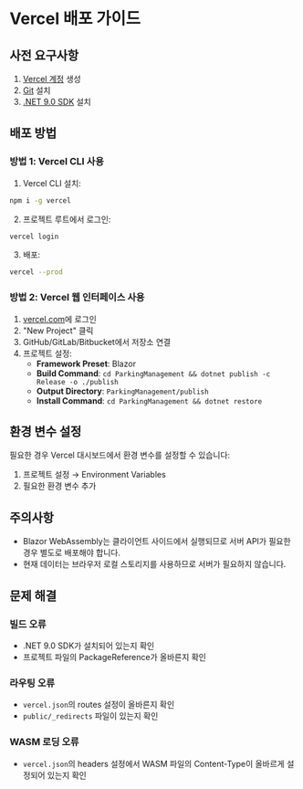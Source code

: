 # Vercel 배포 가이드

## 사전 요구사항

1. [Vercel 계정](https://vercel.com) 생성
2. [Git](https://git-scm.com/) 설치
3. [.NET 9.0 SDK](https://dotnet.microsoft.com/download) 설치

## 배포 방법

### 방법 1: Vercel CLI 사용

1. Vercel CLI 설치:
```bash
npm i -g vercel
```

2. 프로젝트 루트에서 로그인:
```bash
vercel login
```

3. 배포:
```bash
vercel --prod
```

### 방법 2: Vercel 웹 인터페이스 사용

1. [vercel.com](https://vercel.com)에 로그인
2. "New Project" 클릭
3. GitHub/GitLab/Bitbucket에서 저장소 연결
4. 프로젝트 설정:
   - **Framework Preset**: Blazor
   - **Build Command**: `cd ParkingManagement && dotnet publish -c Release -o ./publish`
   - **Output Directory**: `ParkingManagement/publish`
   - **Install Command**: `cd ParkingManagement && dotnet restore`

## 환경 변수 설정

필요한 경우 Vercel 대시보드에서 환경 변수를 설정할 수 있습니다:

1. 프로젝트 설정 → Environment Variables
2. 필요한 환경 변수 추가

## 주의사항

- Blazor WebAssembly는 클라이언트 사이드에서 실행되므로 서버 API가 필요한 경우 별도로 배포해야 합니다.
- 현재 데이터는 브라우저 로컬 스토리지를 사용하므로 서버가 필요하지 않습니다.

## 문제 해결

### 빌드 오류
- .NET 9.0 SDK가 설치되어 있는지 확인
- 프로젝트 파일의 PackageReference가 올바른지 확인

### 라우팅 오류
- `vercel.json`의 routes 설정이 올바른지 확인
- `public/_redirects` 파일이 있는지 확인

### WASM 로딩 오류
- `vercel.json`의 headers 설정에서 WASM 파일의 Content-Type이 올바르게 설정되어 있는지 확인
